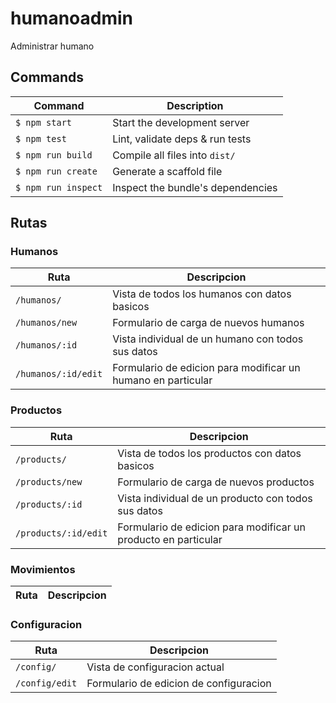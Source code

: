 # humanoadmin
Administrar humano

## Commands
Command                | Description                                      |
-----------------------|--------------------------------------------------|
`$ npm start`          | Start the development server
`$ npm test`           | Lint, validate deps & run tests
`$ npm run build`      | Compile all files into `dist/`
`$ npm run create`     | Generate a scaffold file
`$ npm run inspect`    | Inspect the bundle's dependencies


## Rutas

### Humanos

Ruta                   | Descripcion                                      |
-----------------------|--------------------------------------------------|
`/humanos/`            | Vista de todos los humanos con datos basicos
`/humanos/new`         | Formulario de carga de nuevos humanos
`/humanos/:id`         | Vista individual de un humano con todos sus datos
`/humanos/:id/edit`    | Formulario de edicion para modificar un humano en particular

### Productos

Ruta                   | Descripcion                                      |
-----------------------|--------------------------------------------------|
`/products/`           | Vista de todos los productos con datos basicos
`/products/new`        | Formulario de carga de nuevos productos 
`/products/:id`        | Vista individual de un producto con todos sus datos
`/products/:id/edit`   | Formulario de edicion para modificar un producto en particular

### Movimientos

Ruta                   | Descripcion                                      |
-----------------------|--------------------------------------------------|
### Configuracion

Ruta                   | Descripcion                                      |
-----------------------|--------------------------------------------------|
`/config/`             | Vista de configuracion actual
`/config/edit`         | Formulario de edicion de configuracion
